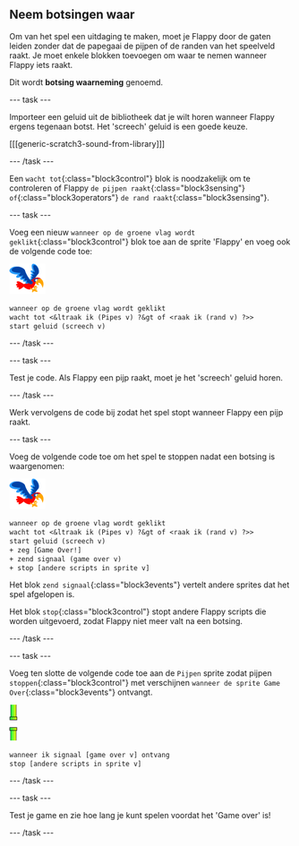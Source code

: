 ## Neem botsingen waar

Om van het spel een uitdaging te maken, moet je Flappy door de gaten leiden zonder dat de papegaai de pijpen of de randen van het speelveld raakt. Je moet enkele blokken toevoegen om waar te nemen wanneer Flappy iets raakt.

Dit wordt **botsing waarneming** genoemd.

--- task ---

Importeer een geluid uit de bibliotheek dat je wilt horen wanneer Flappy ergens tegenaan botst. Het 'screech' geluid is een goede keuze.

[[[generic-scratch3-sound-from-library]]]

--- /task ---

Een `wacht tot`{:class="block3control"} blok is noodzakelijk om te controleren of Flappy `de pijpen raakt`{:class="block3sensing"} `of`{:class="block3operators"} `de rand raakt`{:class="block3sensing"}.

--- task ---

Voeg een nieuw `wanneer op de groene vlag wordt geklikt`{:class="block3control"} blok toe aan de sprite 'Flappy' en voeg ook de volgende code toe:

![papegaai sprite](images/flappy-sprite.png)

```blocks3
wanneer op de groene vlag wordt geklikt
wacht tot <&ltraak ik (Pipes v) ?&gt of <raak ik (rand v) ?>>
start geluid (screech v)
```

--- /task ---

--- task ---

Test je code. Als Flappy een pijp raakt, moet je het 'screech' geluid horen.

--- /task ---

Werk vervolgens de code bij zodat het spel stopt wanneer Flappy een pijp raakt.

--- task ---

Voeg de volgende code toe om het spel te stoppen nadat een botsing is waargenomen:

![papegaai sprite](images/flappy-sprite.png)

```blocks3
wanneer op de groene vlag wordt geklikt
wacht tot <&ltraak ik (Pipes v) ?&gt of <raak ik (rand v) ?>>
start geluid (screech v)
+ zeg [Game Over!]
+ zend signaal (game over v)
+ stop [andere scripts in sprite v]
```

Het blok `zend signaal`{:class="block3events"} vertelt andere sprites dat het spel afgelopen is.

Het blok `stop`{:class="block3control"} stopt andere Flappy scripts die worden uitgevoerd, zodat Flappy niet meer valt na een botsing.

--- /task ---

--- task ---

Voeg ten slotte de volgende code toe aan de `Pijpen` sprite zodat pijpen `stoppen`{:class="block3control"} met verschijnen `wanneer de sprite Game Over`{:class="block3events"} ontvangt.

![pijpen sprite](images/pipes-sprite.png)

```blocks3
wanneer ik signaal [game over v] ontvang
stop [andere scripts in sprite v]
```

--- /task ---

--- task ---

Test je game en zie hoe lang je kunt spelen voordat het 'Game over' is!

--- /task ---